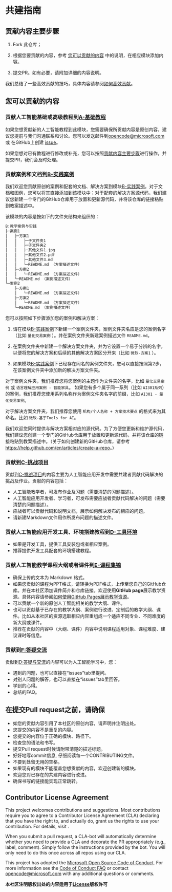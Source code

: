 # 共建指南

## 贡献内容主要步骤

   1. Fork 此仓库；

   1. 根据您要贡献的内容，参考 [您可以贡献的内容](#您可以贡献的内容) 中的说明，在相应模块添加内容。

   1. 提交PR。如有必要，请附加详细的内容说明。

   我们总结了一些高效贡献的技巧，具体内容请参阅[如何高效贡献](./contribute_efficiently.md)。

## 您可以贡献的内容

### 贡献人工智能基础或高级教程到[A-基础教程](./A-基础教程)

如果您想贡献新的人工智能教程到此模块，您需要确保所贡献内容是原创内容，建议您提前与我们沟通联系和讨论。您可以发送邮件到[opencode@microsoft.com](mailto:opencode@microsoft.com) 或 在GitHub上创建 [issue](https://github.com/Microsoft/ai-edu/issues)。

如果您想对已有教程进行修改或补充，您可以按照[贡献内容主要步骤](#贡献内容主要步骤)进行操作，并提交PR，我们会及时处理。

### 贡献案例和文档到[B-实践案例](./B-实践案例)

我们欢迎您贡献原创的案例和配套的文档、解决方案到模块[B-实践案例](./B-实践案例)。对于文档和图例，您可以将其直接添加到该模块中；对于配套的解决方案源代码，我们建议您新建一个专门的GitHub仓库用于放置和更新源代码，并将该仓库的链接粘贴到教案描述中。

该模块的内容是按如下的文件夹结构来组织的：

```markdown
B:教学案例与实践
├─案例1
│   ├─方案1
│   │   ├─子文件夹1
│   │   ├─子文件夹2
│   │   ├─其他文件1.jpg
│   │   ├─其他文件2.pdf
│   │   ├─其他文件3.md
│   │   └─README.md （方案描述文件）
│   ├─方案2
│   │   └─README.md （方案描述文件）
│   └─README.md （案例描述文件）
└─案例2
    ├─方案1
    │   └─README.md （方案描述文件）
    ├─方案2
    │   └─README.md （方案描述文件）
    └─README.md （案例描述文件）
```

您可以按照如下步骤添加您的案例和解决方案：

1. 请在模块[B-实践案例](./B-实践案例)下新建一个案例文件夹，案例文件夹名应是您的案例名字（比如 `量化交易案例` ）。并在案例文件夹新建案例描述文件 `README.md`。

1. 在案例文件夹中新建一个解决方案文件夹，并为它设置一个易于分辨的名字，以便将您的解决方案和后续的其他解决方案区分开来（比如 `微软-方案1` ）。

1. 如果模块[B-实践案例](./B-实践案例)下已经存在同名的案例文件夹，您可以直接按照第2步，在该案例文件夹中添加新的解决方案文件夹。

对于案例文件夹，我们推荐您将您案例的主题作为文件夹的名字，比如 `量化交易案例` 或 `语言理解应用案例 - 智能家具`。
如果您有多个属于同一系列（比如 `AI301系列`）的案例，我们推荐您使用系列名称作为案例文件夹名字的前缀，比如 `AI301 - 量化交易案例`。

对于解决方案文件夹，我们推荐您使用 `机构/个人名称 + 方案技术要点` 的格式来为其命名。比如 `微软-基于Tools for AI`。

我们欢迎您同时提供与解决方案相对应的源代码。为了方便您更新和维护源代码，我们建议您创建一个专门的GitHub仓库用于放置和更新源代码，并将该仓库的链接粘贴到教案描述中。（关于如何创建新的GitHub仓库，请参考<https://help.github.com/en/articles/create-a-repo>。）

### 贡献到[C-挑战项目](./C-挑战项目)

贡献到[C-挑战项目](./C-挑战项目)的内容主要为人工智能应用开发中需要共建者贡献代码解决的挑战及作业。贡献的内容包括：

- 人工智能教学者，可发布作业及习题（需要清楚的习题描述）。
- 人工智能应用开发者、学习者，可发布需要应战者贡献代码解决的问题（需要清楚的问题描述）。
- 应战者可以贡献代码和说明文档，展示如何解决发布的相应的问题。
- 请新建Markdown文件用作所发布问题的描述文件。

### 贡献人工智能应用开发工具、环境搭建教程到[D-工具环境](./D-工具环境)

- 如果是开发工具，提供工具安装包或者相应案例。
- 推荐提供开发工具配套的环境搭建教程。

### 贡献人工智能教学课程大纲或者课件到[E-课程集锦](./E-课程集锦)

- 确保上传的文本为 Markdown 格式。
- 如果您贡献的课程为PPT格式，请转换为PDF格式，上传至您自己的GitHub仓库。并在本社区添加课件简介和仓库链接。欢迎使用**GitHub page**展示教学资源。具体内容请参阅[如何使用GitHub Pages展示教学资源](./E-课程集锦/如何使用GitHub%20Pages展示教学资源.md)。
- 可以贡献一个新的原创人工智能相关的教学大纲、课件。
- 也可以贡献基于已存在的教学大纲、案例进行改进、定制后的教学大纲、课件。比如从本社区的资源选取相应内容重组成一个适应不同专业、不同难度的新大纲或课件。
- 推荐在贡献的内容中（大纲、课件）内容中说明课程适用对象、课程难度、建议课时等信息。

### 贡献到[F:答疑交流](./F-答疑交流)

贡献到[D:答疑与交流](./D-答疑与交流)的内容可以为人工智能学习中，您：

- 遇到的问题，也可以直接在“issues”tab里提问。
- 对别人问题的解答，也可以直接在“issues”tab里回答。
- 学到的心得。
- 总结的FAQ。

## 在提交Pull request之前，请确保

- 如您的贡献内容引用了本社区的原创内容，请声明并注明出处。
- 您提交的内容不是重复的内容。
- 您提交的内容位于正确的模块、路径下。
- 检查您的语法和书写。
- 提交Pull request时候请附带清楚的描述标题。
- 好好地写commit信息, 仔细阅读每一个CONTRIBUTING文件。
- 不要到处留无用的空格。
- 如果现有的模块不能覆盖您想贡献的内容，欢迎创建新的模块。
- 欢迎您对已存在的共建内容进行改进。
- 确保书写的链接能实现正常跳转。
  
## Contributor License Agreement

This project welcomes contributions and suggestions.  Most contributions require you to agree to a
Contributor License Agreement (CLA) declaring that you have the right to, and actually do, grant us
the rights to use your contribution. For details, visit [](https://cla.microsoft.com).

When you submit a pull request, a CLA-bot will automatically determine whether you need to provide
a CLA and decorate the PR appropriately (e.g., label, comment). Simply follow the instructions
provided by the bot. You will only need to do this once across all repos using our CLA.

This project has adopted the [Microsoft Open Source Code of Conduct](https://opensource.microsoft.com/codeofconduct/).
For more information see the [Code of Conduct FAQ](https://opensource.microsoft.com/codeofconduct/faq/) or
contact [opencode@microsoft.com](mailto:opencode@microsoft.com) with any additional questions or comments.

**本社区注明版权出处的内容适用于[License](./LICENSE.md)版权许可**
